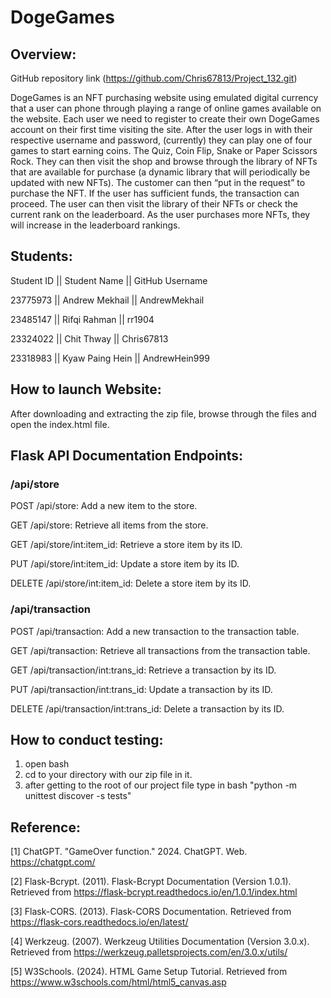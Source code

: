 # DogeGames
## Overview:
GitHub repository link (https://github.com/Chris67813/Project_132.git)

DogeGames is an NFT purchasing website using emulated digital currency that a user can phone through playing a range of online games available on the website. 
Each user we need to register to create their own DogeGames account on their first time visiting the site. After the user logs in with their respective username and password, 
(currently) they can play one of four games to start earning coins. The Quiz, Coin Flip, Snake or Paper Scissors Rock. They can then visit the shop and browse through the 
library of NFTs that are available for purchase (a dynamic library that will periodically be updated with new NFTs). The customer can then “put in the request” to purchase the NFT. 
If the user has sufficient funds, the transaction can proceed. The user can then visit the library of their NFTs or check the current rank on the leaderboard. As the user purchases more 
NFTs, they will increase in the leaderboard rankings. 


## Students:

Student ID || Student Name    || GitHub Username

23775973   || Andrew Mekhail  || AndrewMekhail

23485147   || Rifqi Rahman    || rr1904

23324022   || Chit Thway      || Chris67813

23318983   || Kyaw Paing Hein || AndrewHein999



## How to launch Website:

After downloading and extracting the zip file, browse through the files and open the index.html file.

## Flask API Documentation Endpoints:

### /api/store

POST /api/store: Add a new item to the store.

GET /api/store: Retrieve all items from the store.

GET /api/store/int:item_id: Retrieve a store item by its ID.

PUT /api/store/int:item_id: Update a store item by its ID.

DELETE /api/store/int:item_id: Delete a store item by its ID.




### /api/transaction

POST /api/transaction: Add a new transaction to the transaction table.

GET /api/transaction: Retrieve all transactions from the transaction table.

GET /api/transaction/int:trans_id: Retrieve a transaction by its ID.

PUT /api/transaction/int:trans_id: Update a transaction by its ID.

DELETE /api/transaction/int:trans_id: Delete a transaction by its ID.


## How to conduct testing:
1. open bash
2. cd to your directory with our zip file in it.
3. after getting to the root of our project file type in bash "python -m unittest discover -s tests"

## Reference:
[1] ChatGPT. "GameOver function." 2024. ChatGPT. Web. https://chatgpt.com/

[2] Flask-Bcrypt. (2011). Flask-Bcrypt Documentation (Version 1.0.1). Retrieved from https://flask-bcrypt.readthedocs.io/en/1.0.1/index.html

[3] Flask-CORS. (2013). Flask-CORS Documentation. Retrieved from https://flask-cors.readthedocs.io/en/latest/

[4] Werkzeug. (2007). Werkzeug Utilities Documentation (Version 3.0.x). Retrieved from https://werkzeug.palletsprojects.com/en/3.0.x/utils/

[5] W3Schools. (2024). HTML Game Setup Tutorial. Retrieved from https://www.w3schools.com/html/html5_canvas.asp
   


